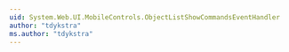```yaml
---
uid: System.Web.UI.MobileControls.ObjectListShowCommandsEventHandler
author: "tdykstra"
ms.author: "tdykstra"
---
```

